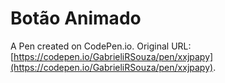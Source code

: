 # Botão Animado

A Pen created on CodePen.io. Original URL: [https://codepen.io/GabrieliRSouza/pen/xxjpapy](https://codepen.io/GabrieliRSouza/pen/xxjpapy).

